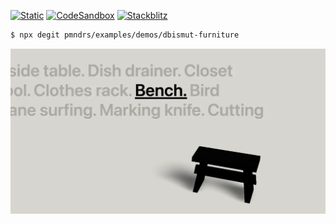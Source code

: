 [![Static](https://img.shields.io/badge/demo-%23646CFF.svg?logo=html5&logoColor=white)](https://pmndrs.github.io/examples/dbismut-furniture)
[![CodeSandbox](https://img.shields.io/badge/codesandbox-040404?logo=codesandbox&logoColor=DBDBDB)](https://codesandbox.io/s/github/pmndrs/examples/tree/main/demos/dbismut-furniture)
[![Stackblitz](https://img.shields.io/badge/stackblitz-fff?logo=Stackblitz&logoColor=1389FD)](https://stackblitz.com/github/pmndrs/examples/tree/main/demos/dbismut-furniture)

```sh
$ npx degit pmndrs/examples/demos/dbismut-furniture
```

![](thumbnail.webp)
